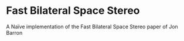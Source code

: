 # Fast Bilateral Space Stereo
A Naïve implementation of the Fast Bilateral Space Stereo paper of Jon Barron
